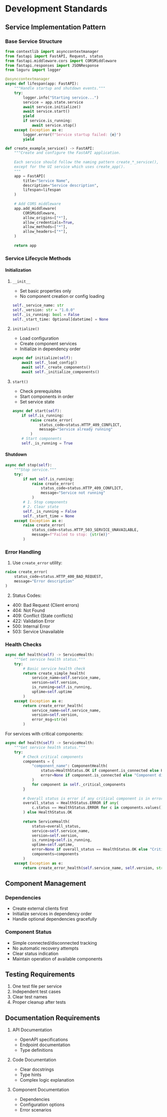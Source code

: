 # Development Standards

## Service Implementation Pattern

### Base Service Structure

```python
from contextlib import asynccontextmanager
from fastapi import FastAPI, Request, status
from fastapi.middleware.cors import CORSMiddleware
from fastapi.responses import JSONResponse
from loguru import logger

@asynccontextmanager
async def lifespan(app: FastAPI):
    """Handle startup and shutdown events."""
    try:
        logger.info("Starting service...")
        service = app.state.service
        await service.initialize()
        await service.start()
        yield
        if service.is_running:
            await service.stop()
    except Exception as e:
        logger.error(f"Service startup failed: {e}")
        yield

def create_example_service() -> FastAPI:
    """Create and configure the FastAPI application.
    
    Each service should follow the naming pattern create_*_service(),
    except for the UI service which uses create_app().
    """
    app = FastAPI(
        title="Service Name",
        description="Service description",
        lifespan=lifespan
    )
    
    # Add CORS middleware
    app.add_middleware(
        CORSMiddleware,
        allow_origins=["*"],
        allow_credentials=True,
        allow_methods=["*"],
        allow_headers=["*"],
    )
    
    return app
```

### Service Lifecycle Methods

#### Initialization

1. `__init__`
   - Set basic properties only
   - No component creation or config loading

   ```python
   self._service_name: str
   self._version: str = "1.0.0"
   self._is_running: bool = False
   self._start_time: Optional[datetime] = None
   ```

2. `initialize()`
   - Load configuration
   - Create component services
   - Initialize in dependency order

   ```python
   async def initialize(self):
       await self._load_config()
       await self._create_components()
       await self._initialize_components()
   ```

3. `start()`
   - Check prerequisites
   - Start components in order
   - Set service state

   ```python
   async def start(self):
       if self.is_running:
           raise create_error(
               status_code=status.HTTP_409_CONFLICT,
               message="Service already running"
           )
       # Start components
       self._is_running = True
   ```

#### Shutdown

```python
async def stop(self):
    """Stop service."""
    try:
        if not self.is_running:
            raise create_error(
                status_code=status.HTTP_409_CONFLICT,
                message="Service not running"
            )
        # 1. Stop components
        # 2. Clear state
        self._is_running = False
        self._start_time = None
    except Exception as e:
        raise create_error(
            status_code=status.HTTP_503_SERVICE_UNAVAILABLE,
            message=f"Failed to stop: {str(e)}"
        )
```

### Error Handling

1. Use `create_error` utility:

```python
raise create_error(
    status_code=status.HTTP_400_BAD_REQUEST,
    message="Error description"
)
```

2. Status Codes:

- 400: Bad Request (Client errors)
- 404: Not Found
- 409: Conflict (State conflicts)
- 422: Validation Error
- 500: Internal Error
- 503: Service Unavailable

### Health Checks

```python
async def health(self) -> ServiceHealth:
    """Get service health status."""
    try:
        # Basic service health check
        return create_simple_health(
            service_name=self.service_name,
            version=self.version,
            is_running=self.is_running,
            uptime=self.uptime
        )
    except Exception as e:
        return create_error_health(
            service_name=self.service_name,
            version=self.version,
            error_msg=str(e)
        )
```

For services with critical components:

```python
async def health(self) -> ServiceHealth:
    """Get service health status."""
    try:
        # Check critical components
        components = {
            "component_name": ComponentHealth(
                status=HealthStatus.OK if component.is_connected else HealthStatus.ERROR,
                error=None if component.is_connected else "Component disconnected"
            )
            for component in self._critical_components
        }
        
        # Overall status is error if any critical component is in error
        overall_status = HealthStatus.ERROR if any(
            c.status == HealthStatus.ERROR for c in components.values()
        ) else HealthStatus.OK
        
        return ServiceHealth(
            status=overall_status,
            service=self.service_name,
            version=self.version,
            is_running=self.is_running,
            uptime=self.uptime,
            error=None if overall_status == HealthStatus.OK else "Critical component error",
            components=components
        )
    except Exception as e:
        return create_error_health(self.service_name, self.version, str(e))
```

## Component Management

### Dependencies

- Create external clients first
- Initialize services in dependency order
- Handle optional dependencies gracefully

### Component Status

- Simple connected/disconnected tracking
- No automatic recovery attempts
- Clear status indication
- Maintain operation of available components

## Testing Requirements

1. One test file per service
2. Independent test cases
3. Clear test names
4. Proper cleanup after tests

## Documentation Requirements

1. API Documentation
   - OpenAPI specifications
   - Endpoint documentation
   - Type definitions

2. Code Documentation
   - Clear docstrings
   - Type hints
   - Complex logic explanation

3. Component Documentation
   - Dependencies
   - Configuration options
   - Error scenarios
